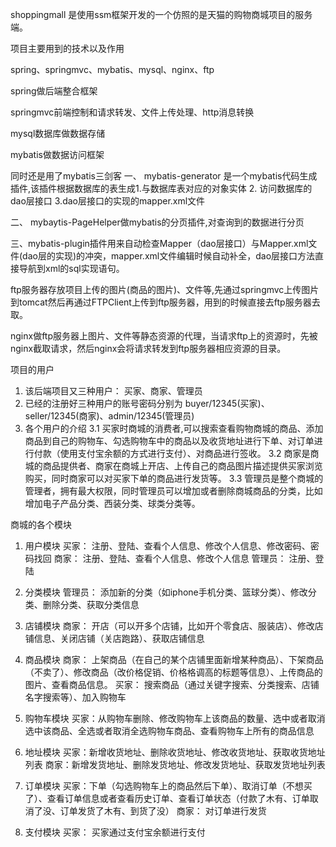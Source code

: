 shoppingmall 
是使用ssm框架开发的一个仿照的是天猫的购物商城项目的服务端。

项目主要用到的技术以及作用

spring、springmvc、mybatis、mysql、nginx、ftp

spring做后端整合框架

springmvc前端控制和请求转发、文件上传处理、http消息转换

mysql数据库做数据存储

mybatis做数据访问框架

同时还是用了mybatis三剑客
一、 mybatis-generator 是一个mybatis代码生成插件,该插件根据数据库的表生成1.与数据库表对应的对象实体 2. 访问数据库的dao层接口 3.dao层接口的实现的mapper.xml文件

二、 mybaytis-PageHelper做mybatis的分页插件,对查询到的数据进行分页

三、mybatis-plugin插件用来自动检查Mapper（dao层接口）与Mapper.xml文件(dao层的实现)的冲突，mapper.xml文件编辑时候自动补全，dao层接口方法直接导航到xml的sql实现语句。

ftp服务器存放项目上传的图片(商品的图片)、文件等,先通过springmvc上传图片到tomcat然后再通过FTPClient上传到ftp服务器，用到的时候直接去ftp服务器去取。

nginx做ftp服务器上图片、文件等静态资源的代理，当请求ftp上的资源时，先被nginx截取请求，然后nginx会将请求转发到ftp服务器相应资源的目录。

项目的用户
1. 该后端项目又三种用户： 买家、商家、管理员
2. 已经的注册好三种用户的账号密码分别为  buyer/12345(买家)、seller/12345(商家)、admin/12345(管理员)
3. 各个用户的介绍 
3.1 买家时商城的消费者,可以搜索查看购物商城的商品、添加商品到自己的购物车、勾选购物车中的商品以及收货地址进行下单、对订单进行付款（使用支付宝余额的方式进行支付）、对商品进行签收。
3.2 商家是商城的商品提供者、商家在商城上开店、上传自己的商品图片描述提供买家浏览购买，同时商家可以对买家下单的商品进行发货等。
3.3 管理员是整个商城的管理者，拥有最大权限，同时管理员可以增加或者删除商城商品的分类，比如增加电子产品分类、西装分类、球类分类等。

商城的各个模块
1. 用户模块
   买家： 注册、登陆、查看个人信息、修改个人信息、修改密码、密码找回
   商家： 注册、登陆、查看个人信息、修改个人信息
   管理员： 注册、登陆
   
2. 分类模块
   管理员： 添加新的分类（如iphone手机分类、篮球分类）、修改分类、删除分类、获取分类信息

3. 店铺模块
   商家： 开店（可以开多个店铺，比如开个零食店、服装店）、修改店铺信息、关闭店铺（关店跑路）、获取店铺信息

4. 商品模块
   商家： 上架商品（在自己的某个店铺里面新增某种商品）、下架商品（不卖了）、修改商品（改价格促销、价格格调高的标题等信息）、上传商品的图片、查看商品信息。
   买家： 搜索商品（通过关键字搜索、分类搜索、店铺名字搜索等）、加入购物车
   
5. 购物车模块
   买家：从购物车删除、修改购物车上该商品的数量、选中或者取消选中该商品、全选或者取消全选购物车商品、查看购物车上所有的商品信息
   
6. 地址模块
   买家：新增收货地址、删除收货地址、修改收货地址、获取收货地址列表
   商家：新增发货地址、删除发货地址、修改发货地址、获取发货地址列表

7. 订单模块
   买家：下单（勾选购物车上的商品然后下单）、取消订单（不想买了）、查看订单信息或者查看历史订单、查看订单状态（付款了木有、订单取消了没、订单发货了木有、到货了没）
   商家： 对订单进行发货
   
8. 支付模块
   买家： 买家通过支付宝余额进行支付
 